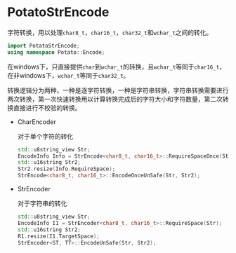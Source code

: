 # PotatoStrEncode

字符转换，用以处理`char8_t`，`char16_t`，`char32_t`和`wchar_t`之间的转化。

```cpp
import PotatoStrEncode;
using namespace Potato::Encode;
```

在windows下，只直接提供`char`到`wchar_t`的转换，且`wchar_t`等同于`char16_t`，在非windows下，`wchar_t`等同于`char32_t`。

转换逻辑分为两种，一种是逐字符转换，一种是字符串转换，字符串转换需要进行两次转换，第一次快速转换用以计算转换完成后的字符大小和字符数量，第二次转换直接进行不校验的转换。

* CharEncoder 
	
	对于单个字符的转化
	```cpp
	std::u8string_view Str;
	EncodeInfo Info = StrEncode<char8_t, char16_t>::RequireSpaceOnce(Str);
	std::u16string Str2;
	Str2.resize(Info.RequireSpace);
	StrEncode<char8_t, char16_t>::EncodeOnceUnSafe(Str, Str2);
	```

* StrEncoder 

	对于字符串的转化
	```cpp
	std::u8string_view Str;
	EncodeInfo I1 = StrEncoder<char8_t, char16_t>::RequireSpace(Str);
	std::u16string Str2;
	R1.resize(I1.TargetSpace);
	StrEncoder<ST, TT>::EncodeUnSafe(Str, Str2);
	```